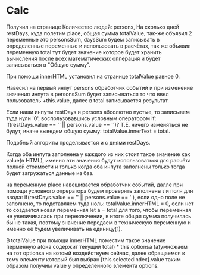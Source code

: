 # Calc
Получил на странице Количество людей: persons, На сколько дней restDays, куда полетим place, общая сумма totalValue, так-же объявил 2 переменные это personsSum, daysSum будем записывать в определенные переменные и использовать в расчётах, так же объявил переменную total тут будет значение которое будет хранить вычисления после всех математических опперация и будет записываться в "Общую сумму".

При помощи innerHTML установил на странице totalValue равное 0.

Навесил на первый инпут persons обработчик событий и при изменение значения инпута в personsSum будет записываться то что ввел пользователь +this.value, далее в total записывается результат.

Если наши инпуты restDays и persons абсолютно пустые, то записывем туда нули '0', воспользовавшись условным оператором if: if(restDays.value == '' || persons.value == '')? Т.Е. ничего изменяться не будут, иначе выведем общую сумму: totalValue.innerText = total.

Подобный алгоритм проделывается и с днями restDays.

Когда оба инпута заполнена у каждого из них стоит такое значение как value(в HTML), именно эти значения будут использоваться для расчёта полной стоимости и только когда оба инпута заполнены только тогда будет загружаться данные из баз.

на переменную place навешивается обработчик событий, далле при помощи условного опрератора будем проверять заполнены ли поля для ввода: if(restDays.value == '' || persons.value == ''), если одно поле не заполнено, то подставляем туда ноль: totalValue.innerHTML = 0, если нет то создается новая переменная let a = total для того, чтобы переменная не увеличивалась при переключении, в итоге общая сумма получилась бы не такая, поэтому значение передаем в техническую переменную и именно её будем увеличивать на единицу(1).

В totalValue при помощи innerHTML поместим такое значение перменную a(она содержит текущий total) * this.optionsa (а)умножаем на тот optionsa на котоый воздействуем сейчас, далее обращаемся к тому элементу который был выбран [this.selectedIndex].value таким образом получим value у определенного элемента options.
